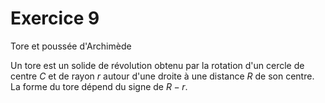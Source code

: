 # Exercice 9

Tore et poussée d'Archimède

Un tore est un solide de révolution obtenu par la rotation d'un cercle de centre $C$ et de rayon $r$ autour d'une droite à une distance $R$ de son centre. La forme du tore dépend du signe de $R-r$.